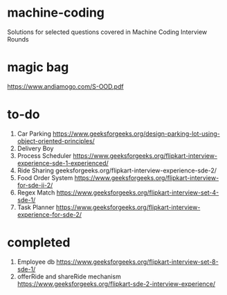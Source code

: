 # machine-coding
Solutions for selected questions covered in Machine Coding Interview Rounds

# magic bag
https://www.andiamogo.com/S-OOD.pdf

# to-do
1. Car Parking https://www.geeksforgeeks.org/design-parking-lot-using-object-oriented-principles/
2. Delivery Boy 
3. Process Scheduler https://www.geeksforgeeks.org/flipkart-interview-experience-sde-1-experienced/
4. Ride Sharing geeksforgeeks.org/flipkart-interview-experience-sde-2/
5. Food Order System https://www.geeksforgeeks.org/flipkart-interview-for-sde-ii-2/
6. Regex Match https://www.geeksforgeeks.org/flipkart-interview-set-4-sde-1/
7. Task Planner https://www.geeksforgeeks.org/flipkart-interview-experience-for-sde-2/

# completed
1. Employee db https://www.geeksforgeeks.org/flipkart-interview-set-8-sde-1/
2. offerRide and shareRide mechanism https://www.geeksforgeeks.org/flipkart-sde-2-interview-experience/
